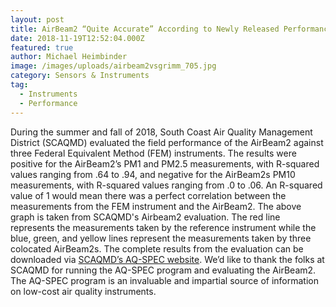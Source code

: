 ```yaml
---
layout: post
title: AirBeam2 “Quite Accurate” According to Newly Released Performance Evaluation
date: 2018-11-19T12:52:04.000Z
featured: true
author: Michael Heimbinder
image: /images/uploads/airbeam2vsgrimm_705.jpg
category: Sensors & Instruments
tag:
  - Instruments
  - Performance
---
```


During the summer and fall of 2018, South Coast Air Quality Management District (SCAQMD) evaluated the field performance of the AirBeam2 against three Federal Equivalent Method (FEM) instruments. The results were positive for the AirBeam2’s PM1 and PM2.5 measurements, with R-squared values ranging from .64 to .94, and negative for the AirBeam2s PM10 measurements, with R-squared values ranging from .0 to .06. An R-squared value of 1 would mean there was a perfect correlation between the measurements from the FEM instrument and the AirBeam2. The above graph is taken from SCAQMD's Airbeam2 evaluation. The red line represents the measurements taken by the reference instrument while the blue, green, and yellow lines represent the measurements taken by three colocated AirBeam2s. The complete results from the evaluation can be downloaded via <a href="http://www.aqmd.gov/aq-spec/sensordetail/habitatmap-airbeam2" target="_blank">SCAQMD’s AQ-SPEC website</a>. We’d like to thank the folks at SCAQMD for running the AQ-SPEC program and evaluating the AirBeam2. The AQ-SPEC program is an invaluable and impartial source of information on low-cost air quality instruments.</p>
